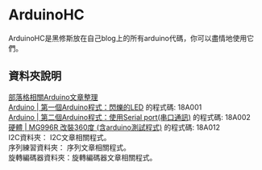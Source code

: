 # ArduinoHC
ArduinoHC是黑修斯放在自己blog上的所有arduino代碼，你可以盡情地使用它們。


## 資料夾說明
[部落格相關Arduino文章整理](https://hugheschung.blogspot.com/p/arduino.html)  
[Arduino | 第一個Arduino程式：閃爍的LED](https://hugheschung.blogspot.com/2018/05/arduino-arduinoled.html) 的程式碼: 18A001  
[Arduino | 第二個Arduino程式：使用Serial port(串口通訊)](https://hugheschung.blogspot.com/2018/05/arduino-arduinoserial-port.html) 的程式碼: 18A002  
[硬體 | MG996R 改裝360度 (含arduino測試程式)](https://hugheschung.blogspot.com/2017/05/mg996r-360.html) 的程式碼: 18A012  
I2C資料夾： I2C文章相關程式。    
序列練習資料夾： 序列文章相關程式。    
旋轉編碼器資料夾：旋轉編碼器文章相關程式。  
